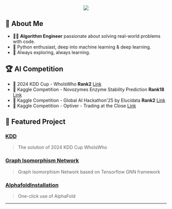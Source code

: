 <!-- Profile Header -->
<div align="center">
  <img src="https://capsule-render.vercel.app/api?type=waving&color=0:4F8EF7,100:9F7AEA&height=180&section=header&text=Hi%20there!%20I'm%20LoveFishoO%20🐟&fontSize=38&fontAlign=50&fontColor=ffffff" />
</div>


## 🎯 About Me

- 🧑‍💻 **Algorithm Engineer** passionate about solving real-world problems with code.
- 🐍 Python enthusiast, deep into machine learning & deep learning.
- 🌈 Always exploring, always learning.

## 🏆 AI Competition

- 🥈 2024 KDD Cup - WhoIsWho **Rank2** [Link](https://github.com/LoveFishoO/2024-KDD-WhoIsWho)
- 🥈 Kaggle Competition - Novozymes Enzyme Stability Prediction **Rank18** [Link](https://www.kaggle.com/competitions/novozymes-enzyme-stability-prediction)
- 🥉 Kaggle Competition - Global AI Hackathon'25 by Elucidata **Rank2** [Link](https://www.kaggle.com/competitions/el-hackathon-2025)
- 🥉 Kaggle Competition - Optiver - Trading at the Close [Link](https://www.kaggle.com/competitions/optiver-trading-at-the-close)


## 🌟 Featured Project

### [KDD](#https://github.com/LoveFishoO/2024-KDD-WhoIsWho)
> The solution of 2024 KDD Cup WhoIsWho
### [Graph Isomorphism Network](https://github.com/LoveFishoO/Graph-Isomorphism-Network)
> Graph Isomorphism Network based on Tensorflow GNN framework
### [AlphafoldInstallation](https://github.com/LoveFishoO/AlphafoldInstallation)
> One-click use of AlphaFold
---

